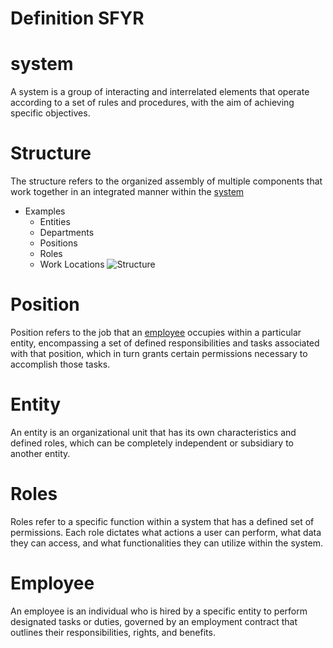 # Definition SFYR

# system

A system is a group of interacting and interrelated elements that operate according to a set of rules and procedures, with the aim of achieving specific objectives.

# Structure

The structure refers to the organized assembly of multiple components that work together in an integrated manner within the [system ](https://github.com/M0Ghali/MarkdownSfyr?tab=readme-ov-file#system)

- Examples
  - Entities
  - Departments
  - Positions
  - Roles
  - Work Locations
    ![Structure](https://www.conceptdraw.com/How-To-Guide/picture/Chen-ERD--sample.png)

# Position

Position refers to the job that an [employee](https://github.com/M0Ghali/MarkdownSfyr?tab=readme-ov-file#employee) occupies within a particular entity, encompassing a set of defined responsibilities and tasks associated with that position, which in turn grants certain permissions necessary to accomplish those tasks.

# Entity

An entity is an organizational unit that has its own characteristics and defined roles, which can be completely independent or subsidiary to another entity.

# Roles

Roles refer to a specific function within a system that has a defined set of permissions. Each role dictates what actions a user can perform, what data they can access, and what functionalities they can utilize within the system.

# Employee

An employee is an individual who is hired by a specific entity to perform designated tasks or duties, governed by an employment contract that outlines their responsibilities, rights, and benefits.
